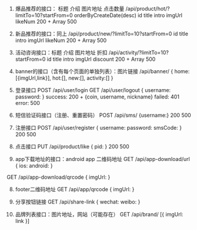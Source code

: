 1. 爆品推荐的接口： 标题 介绍 图片地址 点击数量
/api/product/hot/?limitTo=10?startFrom=0
orderByCreateDate(desc)
id title intro imgUrl likeNum
200 + Array
500

2. 新品推荐的接口：同上
/api/product/new/?limitTo=10?startFrom=0
id title intro imgUrl likeNum
200 + Array
500

3. 活动咨询接口：标题 介绍 图片地址 折扣
/api/activity/?limitTo=10?startFrom=0
id title intro imgUrl discount
200 + Array
500

3. banner的接口（含有每个页面的单独列表）：图片链接
/api/banner/
{
home: [{imgUrl,link}],
hot:[],
new:[],
activity:[]
}

4. 登录接口
POST /api/user/login
GET /api/user/logout
{
username:
password:
}
success: 200 + {coin, username, nickname}
failed: 401
error: 500

4. 短信验证码接口（注册、重置密码）
POST /api/sms/
{username:}
200
500

5. 注册接口
POST /api/user/register
{
username:
password:
smsCode:
}
200
500

6. 点击接口
PUT /api/product/like
{
pid:
}
200
500

7. app下载地址的接口：android app 二维码地址
GET /api/app-download/url
{
ios:
android:
}


GET /api/app-download/qrcode
{
imgUrl:
}



8. footer二维码地址
GET /api/app/qrcode
{
imgUrl:
}

8. 分享按钮链接
GET /api/share-link
{
wechat:
weibo:
}


8. 品牌列表接口：图片地址，网站（可能存在）
GET /api/brand/
[{
imgUrl:
link
}]
